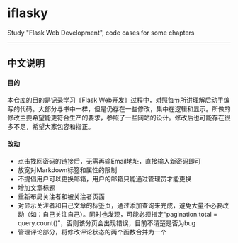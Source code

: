 # iflasky
Study "Flask Web Development", code cases for some chapters
***
## 中文说明
#### 目的
本仓库的目的是记录学习《Flask Web开发》过程中，对照每节所讲理解后动手编写的代码。大部分与书中一样，但是仍存在一些修改，集中在逻辑和显示。所做的修改主要希望能更符合生产的要求，参照了一些网站的设计。修改后也可能存在很多不足，希望大家包容和指正。
#### 改动
* 点击找回密码的链接后，无需再输Email地址，直接输入新密码即可
* 放宽对Markdown标签和属性的限制
* 不提倡用户可以更换邮箱，用户的邮箱只能通过管理员才能更换
* 增加文章标题
* 重新布局关注者和被关注者页面
* 对显示关注者和自己文章的标签页，通过添加查询来完成，避免大量不必要改动（如：自己关注自己）。同时也发现，可能必须指定“pagination.total = query.count()”，否则该分页会出现错误，目前不清楚是否为bug
* 管理评论部分，将修改评论状态的两个函数合并为一个